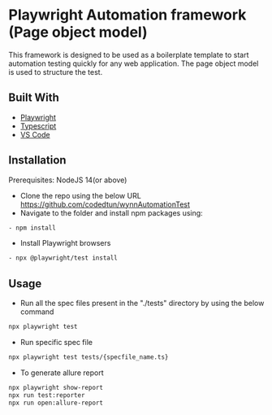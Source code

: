 # Playwright Automation framework (Page object model)

This framework is designed to be used as a boilerplate template to start automation testing quickly for any web application. The page object model is used to structure the test.

## Built With

- [Playwright](https://playwright.dev)
- [Typescript](https://www.typescriptlang.org/)
- [VS Code](https://code.visualstudio.com/)

## Installation

Prerequisites:
NodeJS 14(or above)

- Clone the repo using the below URL
https://github.com/codedtun/wynnAutomationTest
- Navigate to the folder and install npm packages using:
```bash
- npm install
```

- Install Playwright browsers
```bash
- npx @playwright/test install
```

## Usage

- Run all the spec files present in the "./tests" directory by using the below command
```bash
npx playwright test
```
- Run specific spec file
```bash
npx playwright test tests/{specfile_name.ts}
```

- To generate allure report 
```bash
npx playwright show-report
npx run test:reporter 
npx run open:allure-report
```
